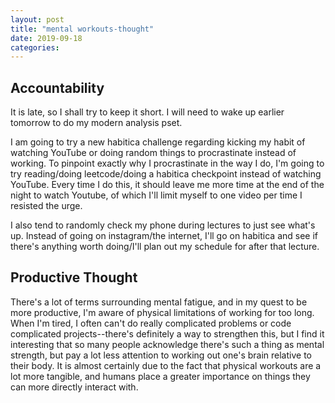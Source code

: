 ```yaml
---
layout: post
title: "mental workouts-thought"
date: 2019-09-18
categories:
---
```

## Accountability
It is late, so I shall try to keep it short. I will need to wake up earlier tomorrow to do my modern analysis pset.

I am going to try a new habitica challenge regarding kicking my habit of watching YouTube or doing random things to procrastinate instead of working. To pinpoint exactly why I procrastinate in the way I do, I'm going to try reading/doing leetcode/doing a habitica checkpoint instead of watching YouTube. Every time I do this, it should leave me more time at the end of the night to watch Youtube, of which I'll limit myself to one video per time I resisted the urge.

I also tend to randomly check my phone during lectures to just see what's up. Instead of going on instagram/the internet, I'll go on habitica and see if there's anything worth doing/I'll plan out my schedule for after that lecture.

## Productive Thought
There's a lot of terms surrounding mental fatigue, and in my quest to be more productive, I'm aware of physical limitations of working for too long. When I'm tired, I often can't do really complicated problems or code complicated projects--there's definitely a way to strengthen this, but I find it interesting that so many people acknowledge there's such a thing as mental strength, but pay a lot less attention to working out one's brain relative to their body. It is almost certainly due to the fact that physical workouts are a lot more tangible, and humans place a greater importance on things they can more directly interact with.
